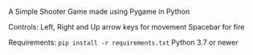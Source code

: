 A Simple Shooter Game made using Pygame in Python

Controls:
	Left, Right and Up arrow keys for movement
	Spacebar for fire
	
Requirements:
	```pip install -r requirements.txt```
	Python 3.7 or newer
